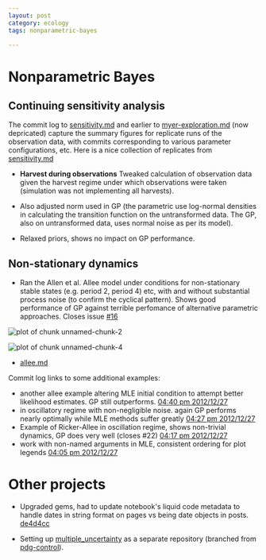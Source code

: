 ```yaml
---
layout: post
category: ecology
tags: nonparametric-bayes

---
```



# Nonparametric Bayes


## Continuing sensitivity analysis

The commit log to [sensitivity.md](https://github.com/cboettig/nonparametric-bayes/commits/af970f7c4ac759b95fca929b87cd06d45a5d2178/inst/examples/sensitivity.md) and earlier to [myer-exploration.md](https://github.com/cboettig/nonparametric-bayes/commits/6aba5dce46370c600351eff270a76a664dacc7db/inst/examples/myers-exploration.md) (now depricated) capture the summary figures for replicate runs of the observation data, with commits corresponding to various parameter configurations, etc. Here is a nice collection of replicates from [sensitivity.md](https://github.com/cboettig/nonparametric-bayes/blob/af970f7c4ac759b95fca929b87cd06d45a5d2178/inst/examples/sensitivity.md)

* **Harvest during observations** Tweaked calculation of observation data given the harvest regime under which observations were taken (simulation was not implementing all harvests).  

* Also adjusted norm used in GP (the parametric use log-normal densities in calculating the transition function on the untransformed data.  The GP, also on untransformed data, uses normal noise as per its model).  

* Relaxed priors, shows no impact on GP performance.  



## Non-stationary dynamics 

* Ran the Allen et al. Allee model under conditions for non-stationary stable states (e.g. period 2, period 4) etc, with and without substantial process noise (to confirm the cyclical pattern). Shows good performance of GP against terrible perfomance of alternative parametric approaches.  Closes issue [#16](https://github.com/cboettig/nonparametric-bayes/issues/16)

![plot of chunk unnamed-chunk-2](http://carlboettiger.info/assets/figures/2012-12-27-16-11-45-5da7c1081b-unnamed-chunk-2.png) 


![plot of chunk unnamed-chunk-4](http://carlboettiger.info/assets/figures/2012-12-27-16-13-35-5da7c1081b-unnamed-chunk-4.png) 


* [allee.md](https://github.com/cboettig/nonparametric-bayes/blob/da0fb51032334c0e11f962674d4022cc04b2279b/inst/examples/allee.md)

Commit log links to some additional examples: 

- another allee example altering MLE initial condition to attempt better likelihood estimates.  GP still outperforms. [04:40 pm 2012/12/27](https://github.com/cboettig/nonparametric-bayes/commit/606350a764ff9998e87216f627ee94c1dce12460)
- in oscillatory regime with non-negligible noise.  again GP performs nearly optimally while MLE methods suffer greatly [04:27 pm 2012/12/27](https://github.com/cboettig/nonparametric-bayes/commit/4c05a9ca5864a5983fae4a6e015f2bc1b2c3e1c0)
- Example of Ricker-Allee in oscillation regime, shows non-trivial dynamics, GP does very well (closes #22) [04:17 pm 2012/12/27](https://github.com/cboettig/nonparametric-bayes/commit/da0fb51032334c0e11f962674d4022cc04b2279b)
- work with non-named arguments in MLE, consistent ordering for plot legends [04:05 pm 2012/12/27](https://github.com/cboettig/nonparametric-bayes/commit/5da7c1081b1c260e95f9808fc3c698d12e3b7cbd)



# Other projects

* Upgraded gems, had to update notebook's liquid code metadata to handle dates in string format on pages vs being date objects in posts.  [de4d4cc](https://github.com/cboettig/labnotebook/commit/de4d4cc0737eb5d16ca1785edcb39c01c646080a)

* Setting up [multiple_uncertainty](https://github.com/cboettig/multiple_uncertainty) as a separate repository (branched from [pdg-control](https://github.com/cboettig/pdg_control)).

